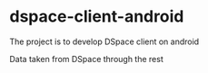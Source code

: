 # dspace-client-android
The project is to develop DSpace client on android

Data taken from DSpace through the rest
